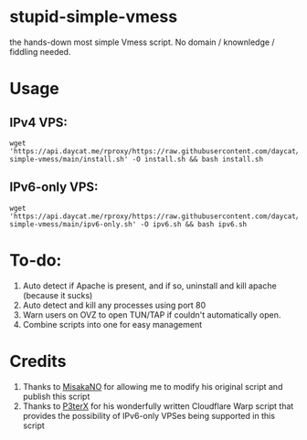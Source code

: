 # stupid-simple-vmess
the hands-down most simple Vmess script. No domain / knownledge / fiddling needed. 

# Usage

## IPv4 VPS:
```shell
wget 'https://api.daycat.me/rproxy/https://raw.githubusercontent.com/daycat/stupid-simple-vmess/main/install.sh' -O install.sh && bash install.sh
```

## IPv6-only VPS:
```shell
wget 'https://api.daycat.me/rproxy/https://raw.githubusercontent.com/daycat/stupid-simple-vmess/main/ipv6-only.sh' -O ipv6.sh && bash ipv6.sh
```

# To-do:
1. Auto detect if Apache is present, and if so, uninstall and kill apache (because it sucks)
2. Auto detect and kill any processes using port 80
3. Warn users on OVZ to open TUN/TAP if couldn't automatically open.
4. Combine scripts into one for easy management

# Credits
1. Thanks to [MisakaNO](https://rip.wiki/wiki/zzy/) for allowing me to modify his original script and publish this script
2. Thanks to [P3terX](https://github.com/P3TERX) for his wonderfully written Cloudflare Warp script that provides the possibility of IPv6-only VPSes being supported in this script
